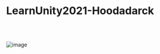 # LearnUnity2021-Hoodadarck

<br/><br/>

![image](https://github.com/JaeHyeonSim/LearnUnity2021-Hoodadarck/assets/112995965/23b30479-4b20-4b65-8bde-6b1e593494de)
